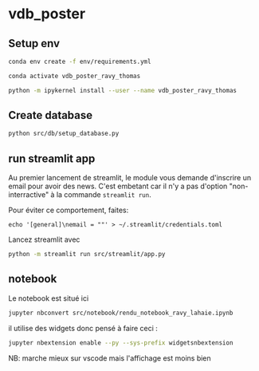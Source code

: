 # vdb_poster


## Setup env

```bash
conda env create -f env/requirements.yml

conda activate vdb_poster_ravy_thomas

python -m ipykernel install --user --name vdb_poster_ravy_thomas
```


## Create database

```bash
python src/db/setup_database.py
```


## run streamlit app

Au premier lancement de streamlit, le module vous demande d'inscrire un email pour avoir des news. C'est embetant car il n'y a pas d'option "non-interractive" à la commande `streamlit run`.

Pour éviter ce comportement, faites:
```bach
echo '[general]\nemail = ""' > ~/.streamlit/credentials.toml
```

Lancez streamlit avec 

```bash
python -m streamlit run src/streamlit/app.py
```

## notebook 

Le notebook est situé ici 

```bash
jupyter nbconvert src/notebook/rendu_notebook_ravy_lahaie.ipynb
```

il utilise des widgets donc pensé à faire ceci :
```bash
jupyter nbextension enable --py --sys-prefix widgetsnbextension  
```

NB: marche mieux sur vscode mais l'affichage est moins bien
